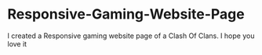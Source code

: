 # Responsive-Gaming-Website-Page
I created a Responsive gaming website page of a Clash Of Clans. I hope you love it

